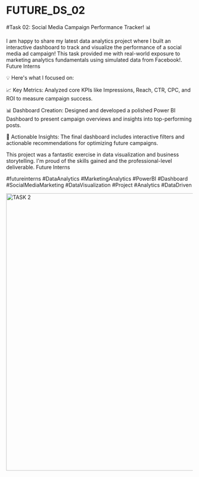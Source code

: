 # FUTURE_DS_02
#Task 02: Social Media Campaign Performance Tracker! 📊

I am happy to share my latest data analytics project where I built an interactive dashboard to track and visualize the performance of a social media ad campaign! This task provided me with real-world exposure to marketing analytics fundamentals using simulated data from Facebook!.
Future Interns 

💡 Here's what I focused on:

 📈 Key Metrics: 
Analyzed core KPIs like Impressions, Reach, CTR, CPC, and ROI to measure campaign success.

📊 Dashboard Creation: 
Designed and developed a polished Power BI Dashboard to present campaign overviews and insights into top-performing posts.

🎯 Actionable Insights: 
The final dashboard includes interactive filters and actionable recommendations for optimizing future campaigns.

This project was a fantastic exercise in data visualization and business storytelling. I'm proud of the skills gained and the professional-level deliverable. Future Interns 

#futureinterns #DataAnalytics #MarketingAnalytics #PowerBI #Dashboard #SocialMediaMarketing #DataVisualization #Project #Analytics #DataDriven

<img width="1325" height="747" alt="TASK 2" src="https://github.com/user-attachments/assets/36bdff9c-7dda-4d33-b112-5fdc46cb3231" />
